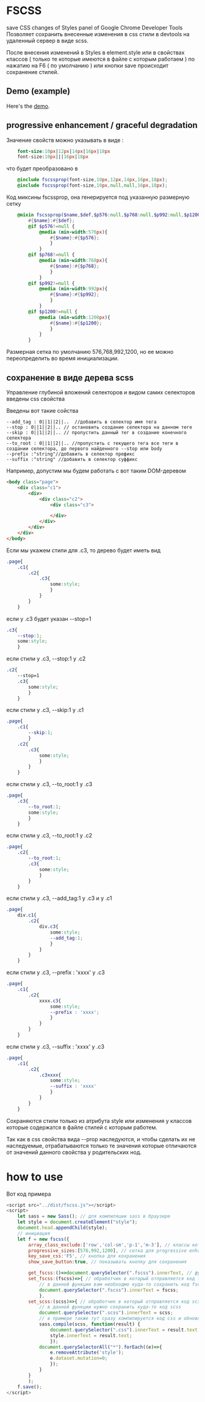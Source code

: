 # FSCSS
save CSS changes of Styles panel of Google Chrome Developer Tools
Позволяет сохранить внесенные изменения в css стили в devtools на удаленный сервер в виде scss.

После внесения изменений в Styles в element.style или в свойствах классов ( только те которые имеются в файле с которым работаем ) по нажатию на F6 ( по умолчанию ) или кнопки save происходит сохранение стилей.

## Demo (example)
Here's the [demo](https://servibilis.github.io/fscss/example/index.html).


## progressive enhancement / graceful degradation
Значение свойств  можно указывать в виде :
```scss
	font-size:10px|12px|14px|16px|18px
	font-size:10px|||16px|18px
```
что будет преобразовано в
```scss
	@include fscssprop(font-size,10px,12px,14px,16px,18px);
	@include fscssprop(font-size,10px,null,null,16px,18px);
```

Код миксины fscssprop, она генерируется под указанную размерную сетку
```scss
	@mixin fscssprop($name,$def,$p576:null,$p768:null,$p992:null,$p1200:null){
		#{$name}:#{$def};
		@if $p576!=null {
			@media (min-width:576px){
				#{$name}:#{$p576};
				}
			}
		@if $p768!=null {
			@media (min-width:768px){
				#{$name}:#{$p768};
				}
			}
		@if $p992!=null {
			@media (min-width:992px){
				#{$name}:#{$p992};
				}
			}
		@if $p1200!=null {
			@media (min-width:1200px){
				#{$name}:#{$p1200};
				}
			}
		}
```
Размерная сетка по умолчанию 576,768,992,1200, но ее можно переопределить во время инициализации.

## сохранение в виде дерева scss
Управление глубиной вложений селекторов и видом самих селекторов введены css свойства

Введены вот такие сойства
```
--add_tag : 0||1||2||..  //добавить в селектор имя тега
--stop : 0||1||2||.. // остановить создание селектора на данном теге
--skip : 0||1||2||.. // пропустить данный тег в создание конечного селектора
--to_root : 0||1||2||.. //пропустить с текущего тега все теги в создании селектора, до первого найденного --stop или body
--prefix :"string"//добавить в селектор префикс
--suffix :"string" //добавить в селектор суффикс
```

Например, допустим мы будем работать с вот таким DOM-деревом
```html
<body class="page">
	<div class="c1">
		<div>
			<div class="c2">
				<div class="c3">

				</div>
			</div>
		</div>
	</div>
</body>
```

Если мы укажем стили для .c3, то дерево будет иметь вид
```scss
.page{
	.c1{
		.c2{
			.c3{
				some:style;
				}
			}
		}
	}
```

если у .c3 будет указан --stop=1
```scss
.c3{
	--stop:1;
	some:style;
	}
```

если стили у .c3, --stop:1 у .c2
```scss
.c2{
	--stop=1
	.c3{
		some:style;
		}
	}
```

если стили у .c3, --skip:1 у .c1
```scss
.page{
	.c1{
		--skip:1;
		}
	.c2{
		.c3{
			some:style;
			}
		}
	}
```

если стили у .c3, --to_root:1 у .c3
```scss
.page{
	.c3{
		--to_root:1;
		some:style;
		}
	}
```

если стили у .c3, --to_root:1 у .c2
```scss
.page{
	.c2{
		--to_root:1;
		.c3{
			some:style;
			}
		}
	}
```

если стили у .c3, --add_tag:1 у .c3 и у .c1
```scss
.page{
	div.c1{
		.c2{
			div.c3{
				some:style;
				--add_tag:1;
				}
			}
		}
	}
```

если стили у .c3, --prefix : 'xxxx' у .c3
```scss
.page{
	.c1{
		.c2{
			xxxx.c3{
				some:style;
				--prefix : 'xxxx';
				}
			}
		}
	}
```

если стили у .c3, --suffix : 'xxxx' у .c3

```scss
.page{
	.c1{
		.c2{
			.c3xxxx{
				some:style;
				--suffix : 'xxxx'
				}
			}
		}
	}
```

Сохраняются стили только из атрибута style или изменения у классов которые содержатся в файле стилей с которым работем.

Так как в css свойства вида --prop наследуются, и чтобы сделать их не наследуемые, отрабатываются только те значения которые отличаются от значений данного свойства у родительских нод.

# how to use

Вот код примера
```javascript
<script src="../dist/fscss.js"></script>
<script>
	let sass = new Sass(); // для компиляции sass в браузере
	let style = document.createElement("style");
	document.head.appendChild(style);
	// инициация
	let f = new fscss({
		array_class_exclude:['row','col-sm','p-1','m-3'], // классы которые будут пропускаться при создании селектора
		progressive_sizes:[576,992,1200], // сетка для progressive enhancement / graceful degradation
		key_save_css:'F5', // кнопка для кохранения
		show_save_button:true, // показывать кнопку для сохранения

		get_fscss:()=>document.querySelector(".fscss").innerText, // функция которая будет возвращать откудато код fscss
		set_fscss:(fscss)=>{ // обработчик в который отправляется код fscss
			// в данной функции вам необходмо куда-то сохранить код fscss 
			document.querySelector(".fscss").innerText = fscss;
			},
		set_scss:(scss)=>{ // обработчик в который отправляется код scss
			// в данной функции нужно сохранить куда-то код scss
			document.querySelector(".scss").innerText = scss;
			// в примере также тут сразу компилируется код css и обновляется таблица стилей
			sass.compile(scss, function(result) {
				document.querySelector(".css").innerText = result.text;
				style.innerText = result.text;
				});
			document.querySelectorAll("*").forEach((e)=>{
				e.removeAttribute('style');
				e.dataset.mutation=0;
				});
			}
		}
		);
	f.save();
</script>
```


